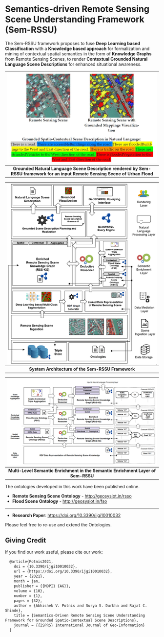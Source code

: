 # Semantics-driven Remote Sensing Scene Understanding Framework (Sem-RSSU)

The Sem-RSSU framework proposes to fuse **Deep Learning based Classification** with a **Knowledge based approach** for formalization and mining of contextual spatial semantics in the form of **Knowledge Graphs** from Remote Sensing Scenes, to render **Contextual Grounded Natural Language Scene Descriptions** for enhanced situational awareness.

| <img src="https://raw.githubusercontent.com/abhishekvp/Sem-RSSU/main/semRSSU-result.jpg" width="700" /> | 
|:--:| 
| **Grounded Natural Language Scene Description rendered by Sem-RSSU framework for an input Remote Sensing Scene of Urban Flood** |

| <img align="right" src="https://raw.githubusercontent.com/abhishekvp/Sem-RSSU/main/Sem-RSSU_Framework.png" width="600" /> | 
|:--:| 
| **System Architecture of the Sem-RSSU Framework** |

| <img src="https://raw.githubusercontent.com/abhishekvp/Sem-RSSU/main/Sem-RSSU_SemanticEnrichment.png" width="700" /> | 
|:--:| 
| **Multi-Level Semantic Enrichment in the Semantic Enrichment Layer of Sem-RSSU** |

The ontologies developed in this work have been published online.

* **Remote Sensing Scene Ontology** - http://geosysiot.in/rsso
* **Flood Scene Ontology** - http://geosysiot.in/fso

---
* **Research Paper**: https://doi.org/10.3390/ijgi10010032

Please feel free to re-use and extend the Ontologies.

## Giving Credit

If you find our work useful, please cite our work:

```
  @article{Potnis2021,
    doi = {10.3390/ijgi10010032},
    url = {https://doi.org/10.3390/ijgi10010032},
    year = {2021},
    month = jan,
    publisher = {{MDPI} {AG}},
    volume = {10},
    number = {1},
    pages = {32},
    author = {Abhishek V. Potnis and Surya S. Durbha and Rajat C. Shinde},
    title = {Semantics-Driven Remote Sensing Scene Understanding Framework for Grounded Spatio-Contextual Scene Descriptions},
    journal = {{ISPRS} International Journal of Geo-Information}
  }
```
